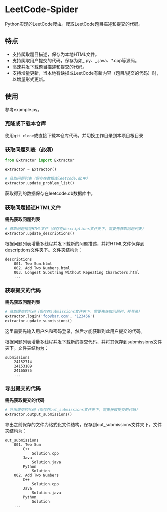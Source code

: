 # LeetCode-Spider

Python实现的LeetCode爬虫。爬取LeetCode题目描述和提交的代码。

## 特点

- 支持爬取题目描述，保存为本地HTML文件。
- 支持爬取用户提交的代码，保存为如_.py、_.java、\*.cpp等源码。
- 高速并发下载题目描述和提交的代码。
- 支持增量更新，当本地有缺损或LeetCode有新内容（题目/提交的代码）时，以增量形式更新。

## 使用

参考example.py。

### 克隆或下载本仓库

使用`git clone`或直接下载本仓库代码，并切换工作目录到本项目根目录

### 获取问题列表（必须）

```python
from Extractor import Extractor

extractor = Extractor()

# 获取问题列表（保存在数据库leetcode.db中）
extractor.update_problem_list()
```

获取得到的数据保存在leetcode.db数据库中。

### 获取问题描述HTML文件

**需先获取问题列表**

```python
# 获取问题描述HTML文件（保存在descriptions文件夹下，需要先获取问题列表）
extractor.update_descriptions()
```

根据问题列表增量多线程并发下载新的问题描述，并将HTML文件保存到descriptions文件夹下。文件夹结构为：

```
descriptions
    001. Two Sum.html
    002. Add Two Numbers.html
    003. Longest Substring Without Repeating Characters.html
    ...
```

### 获取提交的代码

**需先获取问题列表**

```python
# 获取提交的代码（保存在submissions文件夹下，需要先获取问题列，并登录）
extractor.login('foo@bar.com', '123456')
extractor.update_submissions()
```

这里需要先输入用户名和密码登录，然后才能获取到此用户提交的代码。

根据问题列表增量多线程并发下载新的提交代码，并将其保存到submissions文件夹下。文件夹结构为：

```
submissions
    24152714
    24153189
    24165875
    ...
```

### 导出提交的代码

**需先获取提交的代码**

```python
# 导出提交的代码（保存在out_submissions文件夹下，需先获取提交的代码）
extractor.output_submissions()
```

导出之前保存的文件为格式化文件结构，保存到out_submissions文件夹下。文件夹结构为：

```
out_submissions
    001. Two Sum
        C++
            Solution.cpp
        Java
            Solution.java
        Python
            Solution
    002. Add Two Numbers
        C++
            Solution.cpp
        Java
            Solution.java
        Python
            Solution
    ...
```

